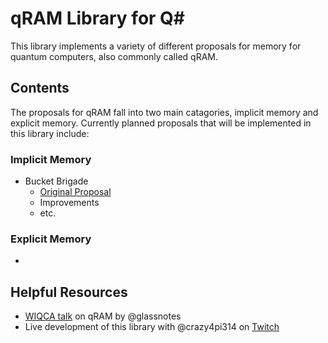 # qRAM Library for Q#

This library implements a variety of different proposals for memory for quantum computers, also commonly called qRAM.

## Contents
The proposals for qRAM fall into two main catagories, implicit memory and explicit memory.
Currently planned proposals that will be implemented in this library include:

### Implicit Memory
- Bucket Brigade
    - [Original Proposal](https://arxiv.org/abs/1502.03450)
    - Improvements
    - etc.

### Explicit Memory
- 

## Helpful Resources
- [WIQCA talk](https://www.wiqca.dev/events/quantum101-qml_qram.html) on qRAM by @glassnotes
- Live development of this library with @crazy4pi314 on [Twitch](https://twitch.tv/crazy4pi314)
